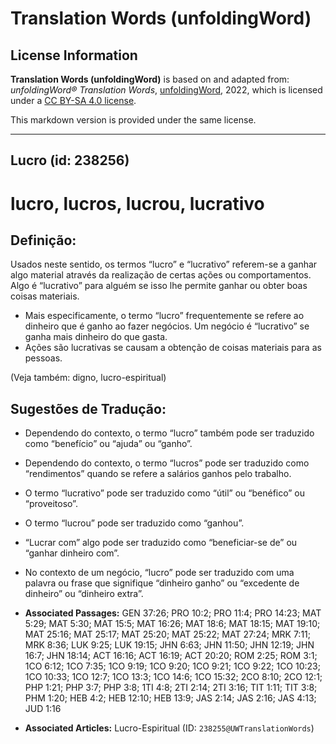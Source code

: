 # Translation Words (unfoldingWord)

## License Information

**Translation Words (unfoldingWord)** is based on and adapted from: _unfoldingWord® Translation Words_, [unfoldingWord](https://unfoldingword.org/utw), 2022, which is licensed under a [CC BY-SA 4.0 license](https://creativecommons.org/licenses/by-sa/4.0/legalcode.en).

This markdown version is provided under the same license.



--------------------------------

## Lucro (id: 238256)

lucro, lucros, lucrou, lucrativo
================================

Definição:
----------

Usados neste sentido, os termos “lucro” e “lucrativo” referem\-se a ganhar algo material através da realização de certas ações ou comportamentos. Algo é “lucrativo” para alguém se isso lhe permite ganhar ou obter boas coisas materiais.

* Mais especificamente, o termo “lucro” frequentemente se refere ao dinheiro que é ganho ao fazer negócios. Um negócio é “lucrativo” se ganha mais dinheiro do que gasta.
* Ações são lucrativas se causam a obtenção de coisas materiais para as pessoas.

(Veja também: digno, lucro\-espiritual)

Sugestões de Tradução:
----------------------

* Dependendo do contexto, o termo “lucro” também pode ser traduzido como “benefício” ou “ajuda” ou “ganho”.
* Dependendo do contexto, o termo “lucros” pode ser traduzido como “rendimentos” quando se refere a salários ganhos pelo trabalho.
* O termo “lucrativo” pode ser traduzido como “útil” ou “benéfico” ou “proveitoso”.
* O termo “lucrou” pode ser traduzido como “ganhou”.
* “Lucrar com” algo pode ser traduzido como “beneficiar\-se de” ou “ganhar dinheiro com”.
* No contexto de um negócio, “lucro” pode ser traduzido com uma palavra ou frase que signifique “dinheiro ganho” ou “excedente de dinheiro” ou “dinheiro extra”.

* **Associated Passages:** GEN 37:26; PRO 10:2; PRO 11:4; PRO 14:23; MAT 5:29; MAT 5:30; MAT 15:5; MAT 16:26; MAT 18:6; MAT 18:15; MAT 19:10; MAT 25:16; MAT 25:17; MAT 25:20; MAT 25:22; MAT 27:24; MRK 7:11; MRK 8:36; LUK 9:25; LUK 19:15; JHN 6:63; JHN 11:50; JHN 12:19; JHN 16:7; JHN 18:14; ACT 16:16; ACT 16:19; ACT 20:20; ROM 2:25; ROM 3:1; 1CO 6:12; 1CO 7:35; 1CO 9:19; 1CO 9:20; 1CO 9:21; 1CO 9:22; 1CO 10:23; 1CO 10:33; 1CO 12:7; 1CO 13:3; 1CO 14:6; 1CO 15:32; 2CO 8:10; 2CO 12:1; PHP 1:21; PHP 3:7; PHP 3:8; 1TI 4:8; 2TI 2:14; 2TI 3:16; TIT 1:11; TIT 3:8; PHM 1:20; HEB 4:2; HEB 12:10; HEB 13:9; JAS 2:14; JAS 2:16; JAS 4:13; JUD 1:16
* **Associated Articles:** Lucro-Espiritual (ID: `238255@UWTranslationWords`)

